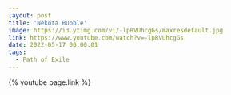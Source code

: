 ```yaml
---
layout: post
title: 'Nekota Bubble'
image: https://i3.ytimg.com/vi/-lpRVUhcgGs/maxresdefault.jpg
link: https://www.youtube.com/watch?v=-lpRVUhcgGs
date: 2022-05-17 00:00:01
tags:
  - Path of Exile
---
```


{% youtube page.link %}
